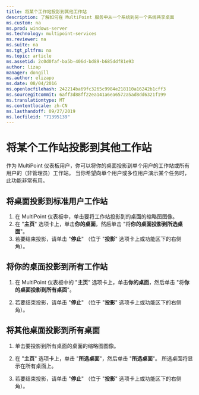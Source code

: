 ```yaml
---
title: 将某个工作站投影到其他工作站
description: 了解如何在 MultiPoint 服务中从一个系统到另一个系统共享桌面
ms.custom: na
ms.prod: windows-server
ms.technology: multipoint-services
ms.reviewer: na
ms.suite: na
ms.tgt_pltfrm: na
ms.topic: article
ms.assetid: 2c0d0faf-ba5b-406d-bd89-b685ddf81e93
author: lizap
manager: dongill
ms.author: elizapo
ms.date: 08/04/2016
ms.openlocfilehash: 242214ba69fc3265c9984e218110a16242b1cff3
ms.sourcegitcommit: 6aff3d88ff22ea141a6ea6572a5ad8dd6321f199
ms.translationtype: MT
ms.contentlocale: zh-CN
ms.lasthandoff: 09/27/2019
ms.locfileid: "71395139"
---
```

# <a name="project-a-station-to-other-stations"></a>将某个工作站投影到其他工作站
作为 MultiPoint 仪表板用户，你可以将你的桌面投影到单个用户的工作站或所有用户的（非管理员）工作站。 当你希望向单个用户或多位用户演示某个任务时，此功能非常有用。  
  
## <a name="to-project-your-desktop-to-a-standard-users-station"></a>将桌面投影到标准用户工作站  
  
1.  在 MultiPoint 仪表板中，单击要将工作站投影到的桌面的缩略图图像。  
2.  在 "**主页**" 选项卡上，单击**你的桌面**，然后单击 "将**你的桌面投影到所选桌面**"。  
3.  若要结束投影，请单击 "**停止**" （位于 "**投影**" 选项卡上或功能区下的右侧角）。  
  
## <a name="to-project-your-desktop-to-all-stations"></a>将你的桌面投影到所有工作站  
  
1.  在 MultiPoint 仪表板中的 "**主页**" 选项卡上，单击**你的桌面**，然后单击 "将**你的桌面投影到所有桌面**"。  
  
2.  若要结束投影，请单击 "**停止**" （位于 "**投影**" 选项卡上或功能区下的右侧角）。  
  
## <a name="to-project-a-different-desktop-to-all-desktops"></a>将其他桌面投影到所有桌面  
  
1.  单击要投影到所有桌面的桌面的缩略图图像。  
  
2.  在 "**主页**" 选项卡上，单击 "**所选桌面**"，然后单击 "**所选桌面**"。 所选桌面将显示在所有桌面上。  
  
3.  若要结束投影，请单击 "**停止**" （位于 "**投影**" 选项卡上或功能区下的右侧角）。  